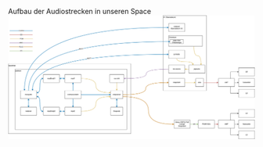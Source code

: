 Aufbau der Audiostrecken in unseren Space
![Grafik Spaceaudio](https://github.com/devtal-de/SpaceAudio/blob/main/SpaceAudio.drawio.png?raw=true)
